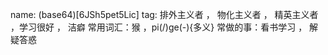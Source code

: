 name: (base64)[6JSh5pet5Lic]
tag: 排外主义者 ， 物化主义者 ， 精英主义者 ，学习很好 ， <!--种族-->洁癖
常用词汇：猴 ，pi(/)ge(-){多义} 
常做的事：看书学习 ， 解疑答惑
<!-- 洁癖为自身利益服务 知识面较广 排名常年年一 说话有时不正脸待人 群星玩家 钢4玩家-->